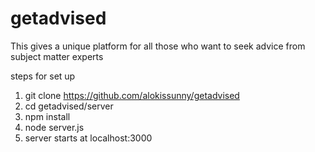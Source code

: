 # getadvised
This gives a unique platform for all those who want to  seek advice from subject matter experts 

steps for set up

1. git clone https://github.com/alokissunny/getadvised
2. cd getadvised/server
3. npm install
4. node server.js
5. server starts at localhost:3000

